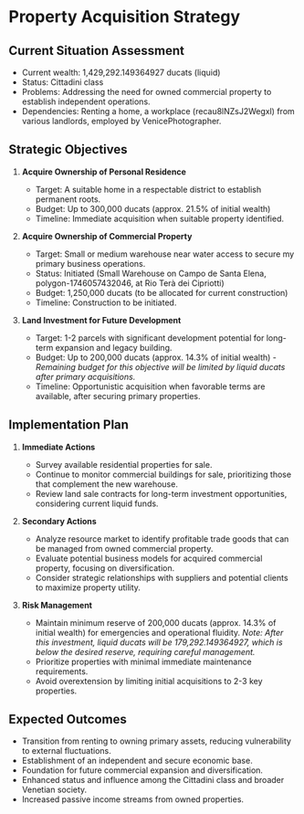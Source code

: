 # Property Acquisition Strategy

## Current Situation Assessment
- Current wealth: 1,429,292.149364927 ducats (liquid)
- Status: Cittadini class
- Problems: Addressing the need for owned commercial property to establish independent operations.
- Dependencies: Renting a home, a workplace (recau8lNZsJ2Wegxl) from various landlords, employed by VenicePhotographer.

## Strategic Objectives
1. **Acquire Ownership of Personal Residence**
   - Target: A suitable home in a respectable district to establish permanent roots.
   - Budget: Up to 300,000 ducats (approx. 21.5% of initial wealth)
   - Timeline: Immediate acquisition when suitable property identified.

2. **Acquire Ownership of Commercial Property**
   - Target: Small or medium warehouse near water access to secure my primary business operations.
   - Status: Initiated (Small Warehouse on Campo de Santa Elena, polygon-1746057432046, at Rio Terà dei Cipriotti)
   - Budget: 1,250,000 ducats (to be allocated for current construction)
   - Timeline: Construction to be initiated.

3. **Land Investment for Future Development**
   - Target: 1-2 parcels with significant development potential for long-term expansion and legacy building.
   - Budget: Up to 200,000 ducats (approx. 14.3% of initial wealth) - *Remaining budget for this objective will be limited by liquid ducats after primary acquisitions.*
   - Timeline: Opportunistic acquisition when favorable terms are available, after securing primary properties.

## Implementation Plan
1. **Immediate Actions**
   - Survey available residential properties for sale.
   - Continue to monitor commercial buildings for sale, prioritizing those that complement the new warehouse.
   - Review land sale contracts for long-term investment opportunities, considering current liquid funds.

2. **Secondary Actions**
   - Analyze resource market to identify profitable trade goods that can be managed from owned commercial property.
   - Evaluate potential business models for acquired commercial property, focusing on diversification.
   - Consider strategic relationships with suppliers and potential clients to maximize property utility.

3. **Risk Management**
   - Maintain minimum reserve of 200,000 ducats (approx. 14.3% of initial wealth) for emergencies and operational fluidity. *Note: After this investment, liquid ducats will be 179,292.149364927, which is below the desired reserve, requiring careful management.*
   - Prioritize properties with minimal immediate maintenance requirements.
   - Avoid overextension by limiting initial acquisitions to 2-3 key properties.

## Expected Outcomes
- Transition from renting to owning primary assets, reducing vulnerability to external fluctuations.
- Establishment of an independent and secure economic base.
- Foundation for future commercial expansion and diversification.
- Enhanced status and influence among the Cittadini class and broader Venetian society.
- Increased passive income streams from owned properties.
